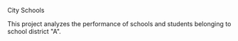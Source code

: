 City Schools

This project analyzes the performance of schools and students belonging to school district "A".
